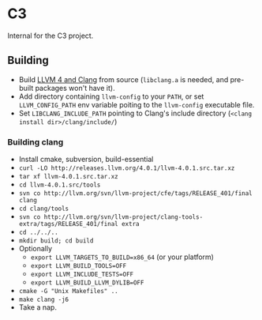 # C3

Internal for the C3 project.

## Building

 * Build [LLVM 4 and Clang](http://releases.llvm.org/download.html) from source (`libclang.a` is needed, and pre-built packages won't have it).
 * Add directory containing `llvm-config` to your `PATH`, or set `LLVM_CONFIG_PATH` env variable poiting to the `llvm-config` executable file.
 * Set `LIBCLANG_INCLUDE_PATH` pointing to Clang's include directory (`<clang install dir>/clang/include/`)

### Building clang

 * Install cmake, subversion, build-essential
 * `curl -LO http://releases.llvm.org/4.0.1/llvm-4.0.1.src.tar.xz`
 * `tar xf llvm-4.0.1.src.tar.xz`
 * `cd llvm-4.0.1.src/tools`
 * `svn co http://llvm.org/svn/llvm-project/cfe/tags/RELEASE_401/final clang`
 * `cd clang/tools`
 * `svn co http://llvm.org/svn/llvm-project/clang-tools-extra/tags/RELEASE_401/final extra`
 * `cd ../../..`
 * `mkdir build; cd build`
 * Optionally
     * `export LLVM_TARGETS_TO_BUILD=x86_64` (or your platform)
     * `export LLVM_BUILD_TOOLS=OFF`
     * `export LLVM_INCLUDE_TESTS=OFF`
     * `export LLVM_BUILD_LLVM_DYLIB=OFF`
 * `cmake -G "Unix Makefiles" ..`
 * `make clang -j6`
 * Take a nap.
